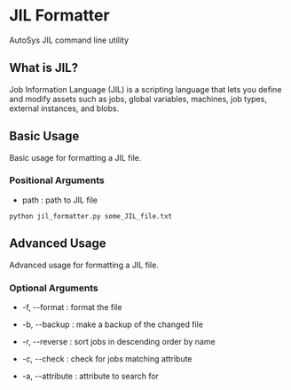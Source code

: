 # JIL Formatter
AutoSys JIL command line utility

## What is JIL?
Job Information Language (JIL) is a scripting language that lets you define and modify assets such as jobs, global variables, machines, job types, external instances, and blobs.

## Basic Usage

Basic usage for formatting a JIL file.

### Positional Arguments
- path : path to JIL file

```python jil_formatter.py some_JIL_file.txt```

## Advanced Usage

Advanced usage for formatting a JIL file.

### Optional Arguments

- -f, --format : format the file
- -b, --backup : make a backup of the changed file
- -r, --reverse : sort jobs in descending order by name

- -c, --check : check for jobs matching attribute
- -a, --attribute : attribute to search for
